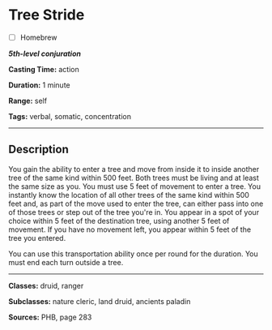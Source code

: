 # Tree Stride

- [ ] Homebrew

***5th-level conjuration***

**Casting Time:** action

**Duration:** 1 minute

**Range:** self

**Tags:** verbal, somatic, concentration

---

## Description
You gain the ability to enter a tree and move from inside it to inside another tree of the same kind within 500 feet.
Both trees must be living and at least the same size as you.
You must use 5 feet of movement to enter a tree.
You instantly know the location of all other trees of the same kind within 500 feet and, as part of the move used to enter the tree, can either pass into one of those trees or step out of the tree you're in.
You appear in a spot of your choice within 5 feet of the destination tree, using another 5 feet of movement.
If you have no movement left, you appear within 5 feet of the tree you entered.

You can use this transportation ability once per round for the duration.
You must end each turn outside a tree.

---

**Classes:** druid, ranger

**Subclasses:** nature cleric, land druid, ancients paladin

**Sources:** PHB, page 283
